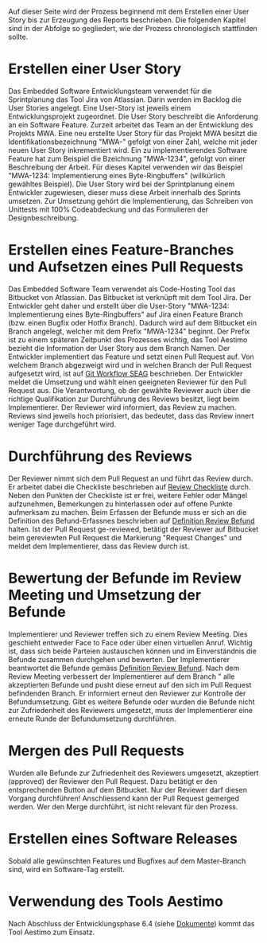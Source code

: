 Auf dieser Seite wird der Prozess beginnend mit dem Erstellen einer User Story bis zur Erzeugung des Reports beschrieben. Die folgenden Kapitel sind in der Abfolge so gegliedert, wie der Prozess chronologisch stattfinden sollte. 

# Erstellen einer User Story
Das Embedded Software Entwicklungsteam verwendet für die Sprintplanung das Tool Jira von Atlassian. Darin werden im Backlog die User Stories angelegt. Eine User-Story ist jeweils einem Entwicklungsprojekt zugeordnet. Die User Story beschreibt die Anforderung an ein Software Feature. Zurzeit arbeitet das Team an der Entwicklung des Projekts MWA. Eine neu erstellte User Story für das Projekt MWA besitzt die Identifikationsbezeichnung "MWA-" gefolgt von einer Zahl, welche mit jeder neuen User Story inkrementiert wird. Ein zu implementierendes Software Feature hat zum Beispiel die Bzeichnung "MWA-1234", gefolgt von einer Beschreibung der Arbeit. Für dieses Kapitel verwenden wir das Beispiel "MWA-1234: Implementierung eines Byte-Ringbuffers" (willkürlich gewähltes Beispiel). Die User Story wird bei der Sprintplanung einem Entwickler zugewiesen, dieser muss diese Arbeit innerhalb des Sprints umsetzen. Zur Umsetzung gehört die Implementierung, das Schreiben von Unittests mit 100% Codeabdeckung und das Formulieren der Designbeschreibung. 

# Erstellen eines Feature-Branches und Aufsetzen eines Pull Requests
Das Embedded Software Team verwendet als Code-Hosting Tool das Bitbucket von Atlassian. Das Bitbucket ist verknüpft mit dem Tool Jira. Der Entwickler geht daher und erstellt über die User-Story "MWA-1234: Implementierung eines Byte-Ringbuffers" auf Jira einen Feature Branch (bzw. einen Bugfix oder Hotfix Branch). Dadurch wird auf dem Bitbucket ein Branch angelegt, welcher mit dem Prefix "MWA-1234" beginnt. Der Prefix ist zu einem späteren Zeitpunkt des Prozesses wichtig, das Tool Aestimo bezieht die Information der User Story aus dem Branch Namen. 
Der Entwickler implementiert das Feature und setzt einen Pull Request auf. Von welchem Branch abgezweigt wird und in welchen Branch der Pull Request aufgesetzt wird, ist auf [Git Workflow SEAG](https://dev.azure.com/michaelbos0816/Aestimo/_wiki?pageId=18&friendlyName=D1-Git-Workflow-SEAG#) beschrieben. Der Entwickler meldet die Umsetzung und wählt einen geeigneten Reviewer für den Pull Request aus. Die Verantwortung, ob der gewählte Reviewer auch über die richtige Qualifikation zur Durchführung des Reviews besitzt, liegt beim Implementierer. Der Reviewer wird informiert, das Review zu machen. Reviews sind jeweils hoch priorisiert, das bedeutet, dass das Review innert weniger Tage durchgeführt wird. 

# Durchführung des Reviews
Der Reviewer nimmt sich dem Pull Request an und führt das Review durch. Er arbeitet dabei die Checkliste beschrieben auf [Review Checkliste](https://dev.azure.com/michaelbos0816/Aestimo/_wiki?pageId=63&friendlyName=D3.-Review-Checkliste#) durch. Neben den Punkten der Checkliste ist er frei, weitere Fehler oder Mängel aufzunehmen, Bemerkungen zu hinterlassen oder auf offene Punkte aufmerksam zu machen. Beim Erfassen der Befunde muss er sich an die Definition des Befund-Erfassnes beschrieben auf [Definition Review Befund](https://dev.azure.com/michaelbos0816/Aestimo/_wiki?pageId=48&friendlyName=D2.b-Definition-des-Review-Befunds#) halten. Ist der Pull Request ge-reviewed, betätigt der Reviewer auf Bitbucket beim gereviewten Pull Request die Markierung "Request Changes" und meldet dem Implementierer, dass das Review durch ist. 

# Bewertung der Befunde im Review Meeting und Umsetzung der Befunde
Implementierer und Reviewer treffen sich zu einem Review Meeting. Dies geschieht entweder Face to Face oder über einen virtuellen Anruf. Wichtig ist, dass sich beide Parteien austauschen können und im Einverständnis die Befunde zusammen durchgehen und bewerten. Der Implementierer beantwortet die Befunde gemäss [Definition Review Befund](https://dev.azure.com/michaelbos0816/Aestimo/_wiki?pageId=48&friendlyName=D2.b-Definition-des-Review-Befunds#). 
Nach dem Review Meeting verbessert der Implementierer auf dem Branch " alle akzeptierten Befunde und pusht diese erneut auf den sich im Pull Request befindenden Branch. Er informiert erneut den Reviewer zur Kontrolle der Befundumsetzung. Gibt es weitere Befunde oder wurden die Befunde nicht zur Zufriedenheit des Reviewers umgesetzt, muss der Implementierer eine erneute Runde der Befundumsetzung durchführen. 

# Mergen des Pull Requests
Wurden alle Befunde zur Zufriedenheit des Reviewers umgesetzt, akzeptiert (approved) der Reviewer den Pull Request. Dazu betätigt er den entsprechenden Button auf dem Bitbucket. Nur der Reviewer darf diesen Vorgang durchführen! Anschliessend kann der Pull Request gemerged werden. Wer den Merge durchführt, ist nicht relevant für den Prozess. 

# Erstellen eines Software Releases
Sobald alle gewünschten Features und Bugfixes auf dem Master-Branch sind, wird ein Software-Tag erstellt. 

# Verwendung des Tools Aestimo
Nach Abschluss der Entwicklungsphase 6.4 (siehe [Dokumente](https://dev.azure.com/michaelbos0816/Aestimo/_wiki?pageId=37&friendlyName=B2-Dokumente#)) kommt das Tool Aestimo zum Einsatz. 
